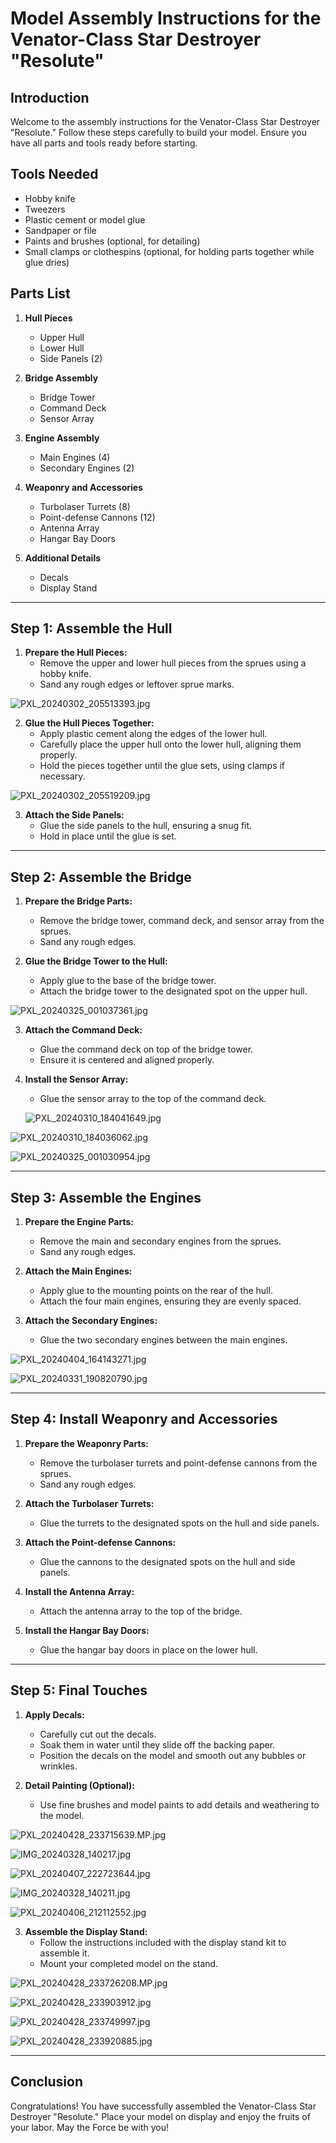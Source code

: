 # Model Assembly Instructions for the Venator-Class Star Destroyer "Resolute"

## Introduction

Welcome to the assembly instructions for the Venator-Class Star Destroyer "Resolute." Follow these steps carefully to build your model. Ensure you have all parts and tools ready before starting.

## Tools Needed
- Hobby knife
- Tweezers
- Plastic cement or model glue
- Sandpaper or file
- Paints and brushes (optional, for detailing)
- Small clamps or clothespins (optional, for holding parts together while glue dries)

## Parts List
1. **Hull Pieces**
   - Upper Hull
   - Lower Hull
   - Side Panels (2)

2. **Bridge Assembly**
   - Bridge Tower
   - Command Deck
   - Sensor Array

3. **Engine Assembly**
   - Main Engines (4)
   - Secondary Engines (2)

4. **Weaponry and Accessories**
   - Turbolaser Turrets (8)
   - Point-defense Cannons (12)
   - Antenna Array
   - Hangar Bay Doors

5. **Additional Details**
   - Decals
   - Display Stand

---

## Step 1: Assemble the Hull

1. **Prepare the Hull Pieces:**
   - Remove the upper and lower hull pieces from the sprues using a hobby knife.
   - Sand any rough edges or leftover sprue marks.

![PXL_20240302_205513393.jpg](https://github.com/driter7958/Venator-Class-Star-Destroyer-Resolute/assets/169092499/055886c8-fde1-474b-8f5e-7ebe1ad9f281)


2. **Glue the Hull Pieces Together:**
   - Apply plastic cement along the edges of the lower hull.
   - Carefully place the upper hull onto the lower hull, aligning them properly.
   - Hold the pieces together until the glue sets, using clamps if necessary.

![PXL_20240302_205519209.jpg](https://github.com/driter7958/Venator-Class-Star-Destroyer-Resolute/assets/169092499/98bc1b02-c99b-4370-96a0-a3214c94a2b8)


3. **Attach the Side Panels:**
   - Glue the side panels to the hull, ensuring a snug fit.
   - Hold in place until the glue is set.

---

## Step 2: Assemble the Bridge

1. **Prepare the Bridge Parts:**
   - Remove the bridge tower, command deck, and sensor array from the sprues.
   - Sand any rough edges.

2. **Glue the Bridge Tower to the Hull:**
   - Apply glue to the base of the bridge tower.
   - Attach the bridge tower to the designated spot on the upper hull.

![PXL_20240325_001037361.jpg](https://github.com/driter7958/Venator-Class-Star-Destroyer-Resolute/assets/169092499/7d7e04d5-7a62-49d9-a63f-bcb45a146a75)

3. **Attach the Command Deck:**
   - Glue the command deck on top of the bridge tower.
   - Ensure it is centered and aligned properly.

4. **Install the Sensor Array:**
   - Glue the sensor array to the top of the command deck.


   ![PXL_20240310_184041649.jpg](https://github.com/driter7958/Venator-Class-Star-Destroyer-Resolute/assets/169092499/799df54d-1cce-4352-9876-b93d4e1c0924)

![PXL_20240310_184036062.jpg](https://github.com/driter7958/Venator-Class-Star-Destroyer-Resolute/assets/169092499/84712b19-68a8-436c-ace0-6b2d33339e35)



![PXL_20240325_001030954.jpg](https://github.com/driter7958/Venator-Class-Star-Destroyer-Resolute/assets/169092499/af8b7f3a-a264-4209-94b4-c0441de66617)



---

## Step 3: Assemble the Engines

1. **Prepare the Engine Parts:**
   - Remove the main and secondary engines from the sprues.
   - Sand any rough edges.

2. **Attach the Main Engines:**
   - Apply glue to the mounting points on the rear of the hull.
   - Attach the four main engines, ensuring they are evenly spaced.

3. **Attach the Secondary Engines:**
   - Glue the two secondary engines between the main engines.

![PXL_20240404_164143271.jpg](https://github.com/driter7958/Venator-Class-Star-Destroyer-Resolute/assets/169092499/da9fdcd0-bd00-4975-9181-87fb397913b2)

![PXL_20240331_190820790.jpg](https://github.com/driter7958/Venator-Class-Star-Destroyer-Resolute/assets/169092499/0ee07df1-c4de-46a0-9c34-5e62beffac44)


---

## Step 4: Install Weaponry and Accessories

1. **Prepare the Weaponry Parts:**
   - Remove the turbolaser turrets and point-defense cannons from the sprues.
   - Sand any rough edges.

2. **Attach the Turbolaser Turrets:**
   - Glue the turrets to the designated spots on the hull and side panels.

3. **Attach the Point-defense Cannons:**
   - Glue the cannons to the designated spots on the hull and side panels.

4. **Install the Antenna Array:**
   - Attach the antenna array to the top of the bridge.

5. **Install the Hangar Bay Doors:**
   - Glue the hangar bay doors in place on the lower hull.

---

## Step 5: Final Touches

1. **Apply Decals:**
   - Carefully cut out the decals.
   - Soak them in water until they slide off the backing paper.
   - Position the decals on the model and smooth out any bubbles or wrinkles.

2. **Detail Painting (Optional):**
   - Use fine brushes and model paints to add details and weathering to the model.


![PXL_20240428_233715639.MP.jpg](https://github.com/driter7958/Venator-Class-Star-Destroyer-Resolute/assets/169092499/91e5037f-f39d-441e-afda-d3a5eab4685b)

![IMG_20240328_140217.jpg](https://github.com/driter7958/Venator-Class-Star-Destroyer-Resolute/assets/169092499/13019a12-6c6f-4e42-9d60-4b648e38e384)

![PXL_20240407_222723644.jpg](https://github.com/driter7958/Venator-Class-Star-Destroyer-Resolute/assets/169092499/61a8ed21-308a-4f28-8630-e9ef996e9744)

![IMG_20240328_140211.jpg](https://github.com/driter7958/Venator-Class-Star-Destroyer-Resolute/assets/169092499/637f49d5-f555-4ddf-8140-23053ca285e1)

![PXL_20240406_212112552.jpg](https://github.com/driter7958/Venator-Class-Star-Destroyer-Resolute/assets/169092499/7776099f-f857-47ea-893f-05705da3a42e)



3. **Assemble the Display Stand:**
   - Follow the instructions included with the display stand kit to assemble it.
   - Mount your completed model on the stand.


![PXL_20240428_233726208.MP.jpg](https://github.com/driter7958/Venator-Class-Star-Destroyer-Resolute/assets/169092499/47ff1392-20d2-45ca-aebb-a8dfeae0c862)

![PXL_20240428_233903912.jpg](https://github.com/driter7958/Venator-Class-Star-Destroyer-Resolute/assets/169092499/c2229730-a1d5-4522-85f5-025957b8ead5)

![PXL_20240428_233749997.jpg](https://github.com/driter7958/Venator-Class-Star-Destroyer-Resolute/assets/169092499/30ccb878-7466-4b3b-9e80-da9f4d5aa7c8)

![PXL_20240428_233920885.jpg](https://github.com/driter7958/Venator-Class-Star-Destroyer-Resolute/assets/169092499/a943cc0b-9b0c-4b26-a700-3aebfff7d1f4)


---

## Conclusion

Congratulations! You have successfully assembled the Venator-Class Star Destroyer "Resolute." Place your model on display and enjoy the fruits of your labor. May the Force be with you!

```
